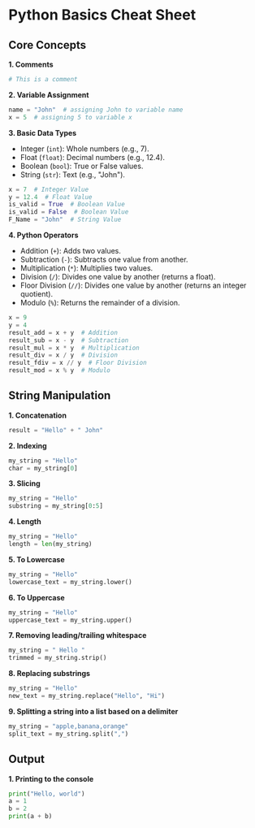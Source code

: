 # Python Basics Cheat Sheet

## Core Concepts

**1. Comments**
```python
# This is a comment
```

**2. Variable Assignment**
```python
name = "John"  # assigning John to variable name
x = 5  # assigning 5 to variable x
```

**3. Basic Data Types**
* Integer (`int`): Whole numbers (e.g., 7).
* Float (`float`): Decimal numbers (e.g., 12.4).
* Boolean (`bool`): True or False values.
* String (`str`): Text (e.g., "John").
```python
x = 7  # Integer Value
y = 12.4  # Float Value
is_valid = True  # Boolean Value
is_valid = False  # Boolean Value
F_Name = "John"  # String Value
```

**4. Python Operators**
* Addition (`+`): Adds two values.
* Subtraction (`-`): Subtracts one value from another.
* Multiplication (`*`): Multiplies two values.
* Division (`/`): Divides one value by another (returns a float).
* Floor Division (`//`): Divides one value by another (returns an integer quotient).
* Modulo (`%`): Returns the remainder of a division.
```python
x = 9
y = 4
result_add = x + y  # Addition
result_sub = x - y  # Subtraction
result_mul = x * y  # Multiplication
result_div = x / y  # Division
result_fdiv = x // y  # Floor Division
result_mod = x % y  # Modulo
```

## String Manipulation

**1. Concatenation**
```python
result = "Hello" + " John"
```
**2. Indexing**
```python
my_string = "Hello"
char = my_string[0]
```
**3. Slicing**
```python
my_string = "Hello"
substring = my_string[0:5]
```
**4. Length**
```python
my_string = "Hello"
length = len(my_string)
```

**5. To Lowercase**
```python
my_string = "Hello"
lowercase_text = my_string.lower()
```

**6. To Uppercase**
```python
my_string = "Hello"
uppercase_text = my_string.upper()
```

**7. Removing leading/trailing whitespace**
```python
my_string = " Hello "
trimmed = my_string.strip()
```

**8. Replacing substrings**
```python
my_string = "Hello"
new_text = my_string.replace("Hello", "Hi")
```

**9. Splitting a string into a list based on a delimiter**
```python
my_string = "apple,banana,orange"
split_text = my_string.split(",")
```

## Output

**1. Printing to the console**
```python
print("Hello, world")
a = 1
b = 2
print(a + b)
```
